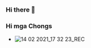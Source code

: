 ### Hi there 👋
### Hi mga Chongs 
   - ![14 02 2021_17 32 23_REC](https://user-images.githubusercontent.com/71325113/109991739-902cc280-7d45-11eb-8ac1-7b0eee0f9a6b.png)
<!--
**JMWong1599/JMWong1599** is a ✨ _special_ ✨ repository because its `README.md` (this file) appears on your GitHub profile.

Here are some ideas to get you started:

- 🔭 I’m currently working on ...
- 🌱 I’m currently learning ...Flutter and React.js
- 👯 I’m looking to collaborate on ...CICT 
- 🤔 I’m looking for help with ...
- 💬 Ask me about: anything under the sun
- 📫 How to reach me: check-out my email: Jayem6738@gmail.com & Josemari.wong@wvsu.edu.ph
- 😄 Pronouns: just HE
- ⚡ Fun fact: 
-->
